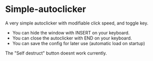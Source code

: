 # Simple-autoclicker
A very simple autoclicker with modifiable click speed, and toggle key.
- You can hide the window with INSERT on your keyboard.
- You can close the autoclicker with END on your keyboard.
- You can save the config for later use (automatic load on startup)

The "Self destruct" button doesnt work currently.
